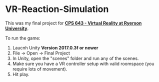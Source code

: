 # VR-Reaction-Simulation
This was my final project for **[CPS 643 - Virtual Reality at Ryerson University](http://www.scs.ryerson.ca/tmcinern/Courses/cps643.html)**. 

To run the game:
1. Laucnh Unity **Version 2017.0.3f or newer**
2. File -> Open -> Final Project 
3. In Unity, open the "scenes" folder and run any of the scenes.
4. Make sure you have a VR controller setup with valid roomspace (you require lots of movement).
5. Hit play.
